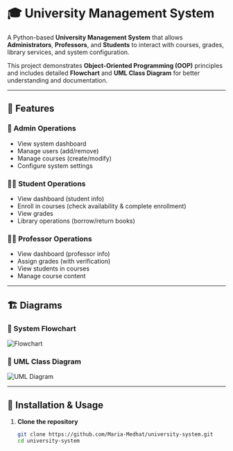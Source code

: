 # 🎓 University Management System

A Python-based **University Management System** that allows **Administrators**, **Professors**, and **Students** to interact with courses, grades, library services, and system configuration.  

This project demonstrates **Object-Oriented Programming (OOP)** principles and includes detailed **Flowchart** and **UML Class Diagram** for better understanding and documentation.

---

## 📝 Features

### 🔑 Admin Operations
- View system dashboard  
- Manage users (add/remove)  
- Manage courses (create/modify)  
- Configure system settings  

### 👩‍🎓 Student Operations
- View dashboard (student info)  
- Enroll in courses (check availability & complete enrollment)  
- View grades  
- Library operations (borrow/return books)  

### 👨‍🏫 Professor Operations
- View dashboard (professor info)  
- Assign grades (with verification)  
- View students in courses  
- Manage course content  

---

## 🏗️ Diagrams

### 📌 System Flowchart
![Flowchart](docs/mermaid_flowchart.png)

### 📌 UML Class Diagram
![UML Diagram](docs/mermaid_uml.png)

---

## 🚀 Installation & Usage

1. **Clone the repository**
   ```bash
   git clone https://github.com/Maria-Medhat/university-system.git
   cd university-system
